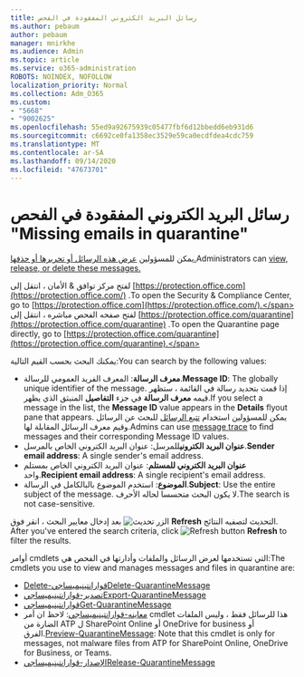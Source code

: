 ```yaml
---
title: رسائل البريد الكتروني المفقودة في الفحص
ms.author: pebaum
author: pebaum
manager: mnirkhe
ms.audience: Admin
ms.topic: article
ms.service: o365-administration
ROBOTS: NOINDEX, NOFOLLOW
localization_priority: Normal
ms.collection: Adm_O365
ms.custom:
- "5668"
- "9002625"
ms.openlocfilehash: 55ed9a92675939c05477fbf6d12bbedd6eb931d6
ms.sourcegitcommit: c6692ce0fa1358ec3529e59ca0ecdfdea4cdc759
ms.translationtype: MT
ms.contentlocale: ar-SA
ms.lasthandoff: 09/14/2020
ms.locfileid: "47673701"
---
```

# <a name="missing-emails-in-quarantine"></a><span data-ttu-id="ade00-102">رسائل البريد الكتروني المفقودة في الفحص "</span><span class="sxs-lookup"><span data-stu-id="ade00-102">Missing emails in quarantine"</span></span>

<span data-ttu-id="ade00-103">يمكن للمسؤولين [عرض هذه الرسائل أو تحريرها أو حذفها.](https://docs.microsoft.com/microsoft-365/security/office-365-security/manage-quarantined-messages-and-files?view=o365-worldwide)</span><span class="sxs-lookup"><span data-stu-id="ade00-103">Administrators can [view, release, or delete these messages.](https://docs.microsoft.com/microsoft-365/security/office-365-security/manage-quarantined-messages-and-files?view=o365-worldwide)</span></span>

<span data-ttu-id="ade00-104">لفتح مركز توافق & الأمان ، انتقل إلى [https://protection.office.com](https://protection.office.com/) .</span><span class="sxs-lookup"><span data-stu-id="ade00-104">To open the Security & Compliance Center, go to [https://protection.office.com](https://protection.office.com/).</span></span> <span data-ttu-id="ade00-105">لفتح صفحه الفحص مباشره ، انتقل إلى [https://protection.office.com/quarantine](https://protection.office.com/quarantine) .</span><span class="sxs-lookup"><span data-stu-id="ade00-105">To open the Quarantine page directly, go to [https://protection.office.com/quarantine](https://protection.office.com/quarantine).</span></span>  

<span data-ttu-id="ade00-106">يمكنك البحث بحسب القيم التالية:</span><span class="sxs-lookup"><span data-stu-id="ade00-106">You can search by the following values:</span></span>  

- <span data-ttu-id="ade00-107">**معرف الرسالة**: المعرف الفريد العمومي للرسالة.</span><span class="sxs-lookup"><span data-stu-id="ade00-107">**Message ID**: The globally unique identifier of the message.</span></span> <span data-ttu-id="ade00-108">إذا قمت بتحديد رسالة في القائمة ، ستظهر قيمه  **معرف الرسالة**  في جزء  **التفاصيل**  المنبثق الذي يظهر.</span><span class="sxs-lookup"><span data-stu-id="ade00-108">If you select a message in the list, the  **Message ID**  value appears in the  **Details**  flyout pane that appears.</span></span> <span data-ttu-id="ade00-109">يمكن للمسؤولين استخدام [تتبع الرسائل](https://docs.microsoft.com/microsoft-365/security/office-365-security/message-trace-scc?view=o365-worldwide) للبحث عن الرسائل وقيم معرف الرسائل المقابلة لها.</span><span class="sxs-lookup"><span data-stu-id="ade00-109">Admins can use [message trace](https://docs.microsoft.com/microsoft-365/security/office-365-security/message-trace-scc?view=o365-worldwide) to find messages and their corresponding Message ID values.</span></span>
- <span data-ttu-id="ade00-110">**عنوان البريد الكتروني**للمرسل: عنوان البريد الكتروني الخاص بالمرسل.</span><span class="sxs-lookup"><span data-stu-id="ade00-110">**Sender email address**: A single sender's email address.</span></span>
- <span data-ttu-id="ade00-111">**عنوان البريد الكتروني للمستلم**: عنوان البريد الكتروني الخاص بمستلم واحد.</span><span class="sxs-lookup"><span data-stu-id="ade00-111">**Recipient email address**: A single recipient's email address.</span></span>
- <span data-ttu-id="ade00-112">**الموضوع**: استخدم الموضوع بالبالكامل في الرسالة.</span><span class="sxs-lookup"><span data-stu-id="ade00-112">**Subject**: Use the entire subject of the message.</span></span> <span data-ttu-id="ade00-113">لا يكون البحث متحسسا لحاله الأحرف.</span><span class="sxs-lookup"><span data-stu-id="ade00-113">The search is not case-sensitive.</span></span>

<span data-ttu-id="ade00-114">بعد إدخال معايير البحث ، انقر فوق ![ الزر تحديث ](https://docs.microsoft.com/microsoft-365/media/scc-quarantine-refresh.png?view=o365-worldwide) **Refresh** التحديث لتصفيه النتائج.  </span><span class="sxs-lookup"><span data-stu-id="ade00-114">After you've entered the search criteria, click  ![Refresh button](https://docs.microsoft.com/microsoft-365/media/scc-quarantine-refresh.png?view=o365-worldwide)  **Refresh**  to filter the results.</span></span>

<span data-ttu-id="ade00-115">أوامر cmdlets التي تستخدمها لعرض الرسائل والملفات وأدارتها في الفحص هي:</span><span class="sxs-lookup"><span data-stu-id="ade00-115">The cmdlets you use to view and manages messages and files in quarantine are:</span></span>
- [<span data-ttu-id="ade00-116">Delete-قوارانتينيميساجي</span><span class="sxs-lookup"><span data-stu-id="ade00-116">Delete-QuarantineMessage</span></span>](https://docs.microsoft.com/powershell/module/exchange/delete-quarantinemessage)
- [<span data-ttu-id="ade00-117">تصدير-قوارانتينيميساجي</span><span class="sxs-lookup"><span data-stu-id="ade00-117">Export-QuarantineMessage</span></span>](https://docs.microsoft.com/powershell/module/exchange/export-quarantinemessage)
- [<span data-ttu-id="ade00-118">قوارانتينيميساجي</span><span class="sxs-lookup"><span data-stu-id="ade00-118">Get-QuarantineMessage</span></span>](https://docs.microsoft.com/powershell/module/exchange/get-quarantinemessage)
- <span data-ttu-id="ade00-119">[معاينه-قوارانتينيميساجي](https://docs.microsoft.com/powershell/module/exchange/preview-quarantinemessage): لاحظ ان أمر cmdlet هذا للرسائل فقط ، وليس الملفات الضارة من ATP ل SharePoint Online أو OneDrive for business أو الفرق.</span><span class="sxs-lookup"><span data-stu-id="ade00-119">[Preview-QuarantineMessage](https://docs.microsoft.com/powershell/module/exchange/preview-quarantinemessage): Note that this cmdlet is only for messages, not malware files from ATP for SharePoint Online, OneDrive for Business, or Teams.</span></span>
- [<span data-ttu-id="ade00-120">الإصدار-قوارانتينيميساجي</span><span class="sxs-lookup"><span data-stu-id="ade00-120">Release-QuarantineMessage</span></span>](https://docs.microsoft.com/powershell/module/exchange/release-quarantinemessage)
